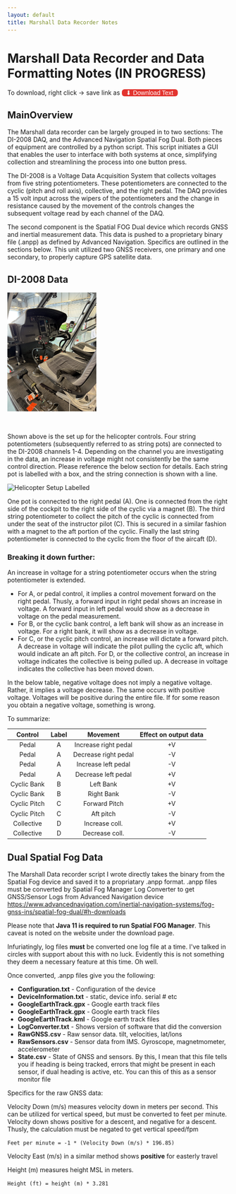 ```yaml
---
layout: default
title: Marshall Data Recorder Notes
---
```


# Marshall Data Recorder and Data Formatting Notes **(IN PROGRESS)**

To download, right click -> save link as
<a href="https://raw.githubusercontent.com/grantmorfitt/grantmorfitt.github.io/refs/heads/main/wiki/MarshallDataRecorderNotes.md" style="
  display: inline-block;
  padding: 0px 10px;
  background-color:#e3342f;
  color: white;
  font-weight: ;
  border-radius: 6px;
  text-decoration: none;
  font-family: sans-serif;
">
  ⬇ Download Text
</a>

## MainOverview

The Marshall data recorder can be largely grouped in to two sections: The DI-2008 DAQ, and the Advanced Navigation Spatial Fog Dual. Both pieces of equipment are controlled by a python script. This script initiates a GUI that enables the user to interface with both systems at once, simplifying collection and streamlining the process into one button press.

The DI-2008 is a Voltage Data Acquisition System that collects voltages from five string potentiometers. These potentiometers are connected to the cyclic (pitch and roll axis), collective, and the right pedal. The DAQ provides a 15 volt input across the wipers of the potentiometers and the change in resistance caused by the movement of the controls changes the subsequent voltage read by each channel of the DAQ.

The second component is the Spatial FOG Dual device which records GNSS and inertial measurement data. This data is pushed to a proprietary binary file (.anpp) as defined by Advanced Navigation. Specifics are outlined in the sections below. This unit utilized two GNSS receivers, one primary and one secondary, to properly capture GPS satellite data.

## DI-2008 Data

<img src="../assets/controls_layout.jpg" alt="Helicopter Setup" width="40%" height="50%">

&nbsp;

Shown above is the set up for the helicopter controls. Four string potentiometers (subsequently referred to as string pots) are connected to the DI-2008 channels 1-4. 
Depending on the channel you are investigating in the data, an increase in voltage might not consistently be the same control direction. Please reference the below section for details. Each string pot is labelled with a box, and the string connection is shown with a line.

<img src="../assets/controls_layout_label.jpg" alt="Helicopter Setup Labelled" width="40%" height="50%">

One pot is connected to the right pedal (A). One is connected from the right side of the cockpit to the right side of the cyclic via a magnet (B). The third string potentiometer to collect the pitch of the cyclic is connected from under the seat of the instructor pilot (C). This is secured in a similar fashion with a magnet to the aft portion of the cyclic. Finally the last string potentiometer is connected to the cyclic from the floor of the aircaft (D).

### Breaking it down further:
An increase in voltage for a string potentiometer occurs when the string potentiometer is extended. 
+ For A, or pedal control,  it implies a control movement forward on the right pedal. Thusly, a forward input in right pedal shows an increase in voltage. A forward input in left pedal would show as a decrease in voltage on the pedal measurement.
+ For B, or the cyclic bank control, a left bank will show as an increase in voltage. For a right bank, it will show as a decrease in voltage.
+ For C, or the cyclic pitch control, an increase will dictate a forward pitch. A decrease in voltage will indicate the pilot pulling the cyclic aft, which would indicate an aft pitch.
For D, or the collective control, an increase in voltage indicates the collective is being pulled up. A decrease in voltage indicates the collective has been moved down.

In the below table, negative voltage does not imply a negative voltage. Rather, it implies a voltage decrease. The same occurs with positive voltage. Voltages will be positive during the entire file. If for some reason you obtain a negative voltage, something is wrong.

To summarize:

| Control    | Label          | Movement                | Effect on output data |
|:------------:|:----------------:|:-------------------------:|:-----------------------:|
| Pedal      |A               |Increase right pedal     | +V                    |
| Pedal      |A               |Decrease right pedal     | -V                    |
| Pedal      |A               |Increase left pedal      | -V                    |
| Pedal      |A               |Decrease left pedal      | +V                    |
| Cyclic Bank |B               |Left Bank                | +V                    |
| Cyclic Bank |B               |Right Bank               | -V                    |
| Cyclic Pitch |C               | Forward Pitch          | +V                    |
| Cyclic Pitch |C               | Aft pitch              | -V                    |   
| Collective | D              | Increase coll.          | +V                    |
| Collective | D              | Decrease coll.          | -V                    |




## Dual Spatial Fog Data
The Marshall Data recorder script I wrote directly takes the binary from the Spatial Fog device and saved it to a propriatary .anpp format. .anpp files must be converted by Spatial Fog Manager Log Converter to get GNSS/Sensor Logs from Advanced Navigation device
https://www.advancednavigation.com/inertial-navigation-systems/fog-gnss-ins/spatial-fog-dual/#h-downloads

Please note that **Java 11 is required to run Spatial FOG Manager**. This caveat is noted on the website under the download page.

Infuriatingly, log files **must** be converted one log file at a time. I've talked in circles with support about this with no luck. Evidently this is not something they deem a necessary feature at this time. Oh well.

Once converted, .anpp files give you the following:
  + **Configuration.txt** - Configuration of the device
  + **DeviceInformation.txt** - static, device info. serial # etc
  + **GoogleEarthTrack.gpx** - Google earth track files
  + **GoogleEarthTrack.gpx** - Google earth track files
  + **GoogleEarthTrack.kml** - Google earth track files
  + **LogConverter.txt** - Shows version of software that did the conversion
  + **RawGNSS.csv** - Raw sensor data. tilt, velocities, lat/lons
  + **RawSensors.csv** - Sensor data from IMS. Gyroscope, magnetmometer, accelerometer
  + **State.csv** - State of GNSS and sensors. By this, I mean that this file tells you if heading is being tracked, errors that might be present in each sensor, if dual heading is active, etc. You can this of this as a sensor monitor file



Specifics for the raw GNSS data:

Velocity Down (m/s) measures velocity down in meters per second. This can be utilized for vertical speed, but must be converted to feet per minute. Velocity down shows positive for a descent, and negative for a descent. Thusly, the calculation must be negated to get vertical speed/fpm

```
Feet per minute = -1 * (Velocity Down (m/s) * 196.85)
```
Velocity East (m/s) in a similar method shows **positive** for easterly travel

Height (m) measures height MSL in meters. 
```
Height (ft) = height (m) * 3.281 
```
